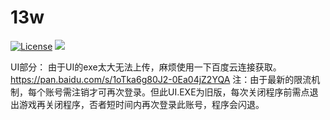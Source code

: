 # 13w
[![License](https://img.shields.io/badge/license-Apache%202-green.svg)](https://www.apache.org/licenses/LICENSE-2.0)
[![](https://travis-ci.org/Alamofire/Alamofire.svg?branch=master)](https://travis-ci.org/Alamofire/Alamofire)


UI部分：
由于UI的exe太大无法上传，麻烦使用一下百度云连接获取。
https://pan.baidu.com/s/1oTka6g80J2-0Ea04jZ2YQA
注：由于最新的限流机制，每个账号需注销才可再次登录。但此UI.EXE为旧版，每次关闭程序前需点退出游戏再关闭程序，否者短时间内再次登录此账号，程序会闪退。


